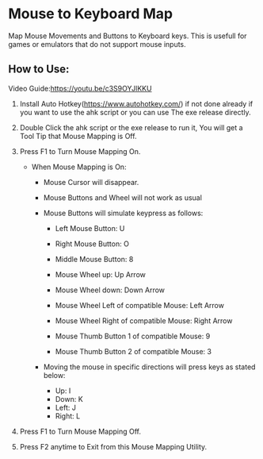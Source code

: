 
# Mouse to Keyboard Map
 
Map Mouse Movements and Buttons to Keyboard keys. This is usefull for games or emulators that do not support mouse inputs.

## How to Use:

Video Guide:https://youtu.be/c3S9OYJlKKU

1. Install Auto Hotkey(https://www.autohotkey.com/) if not done already if you want to use the ahk script or you can use The exe release directly.

2. Double Click the ahk script or the exe release to run it, You will get a Tool Tip that Mouse Mapping is Off.

3. Press F1 to Turn Mouse Mapping On.

    * When Mouse Mapping is On:
    
      * Mouse Cursor will disappear.
      * Mouse Buttons and Wheel will not work as usual
      * Mouse Buttons will simulate keypress as follows:
      
        * Left Mouse Button:   U
        * Right Mouse Button:  O
        * Middle Mouse Button: 8

        * Mouse Wheel up:   Up Arrow
        * Mouse Wheel down: Down Arrow

        * Mouse Wheel Left of compatible Mouse: Left Arrow
        * Mouse Wheel Right of compatible Mouse: Right Arrow

        * Mouse Thumb Button 1 of compatible Mouse: 9
        * Mouse Thumb Button 2 of compatible Mouse: 3

      * Moving the mouse in specific directions will press keys as stated below:
      
        * Up:     I
        * Down:   K
        * Left:   J
        * Right:  L

4. Press F1 to Turn Mouse Mapping Off.

5. Press F2 anytime to Exit from this Mouse Mapping Utility.
